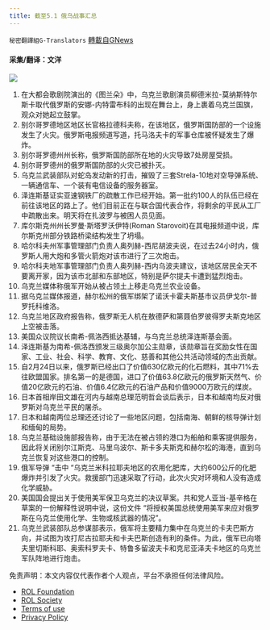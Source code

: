 ```yaml
---
title: 截至5.1 俄乌战事汇总
---
```

`秘密翻譯組G-Translators` [轉載自GNews](https://gnews.org/zh-hans/2449872/)

#### 采集/翻译：文洋
 ![](https://assets.gnews.org/wp-content/uploads/2022/05/16514260501.png) 
1. 在大都会歌剧院演出的《图兰朵》中，乌克兰歌剧演员柳德米拉-莫纳斯特尔斯卡取代俄罗斯的安娜-内特雷布科的出现在舞台上，身上裹着乌克兰国旗，观众对她起立鼓掌。
2. 别尔哥罗德地区地区长官格拉德科夫称，在该地区，俄罗斯国防部的一个设施发生了火灾。俄罗斯电报频道写道，托马洛夫卡的军事仓库被怀疑发生了爆炸。
3. 别尔哥罗德州州长称，俄罗斯国防部所在地的火灾导致7处房屋受损。
4. 别尔哥罗德州的俄罗斯国防部的火灾已被扑灭。
5. 乌克兰武装部队对蛇岛发动新的打击，摧毁了三套Strela-10地对空导弹系统、一辆通信车、一个装有电信设备的服务器室。
6. 泽连斯基证实亚速钢铁厂的疏散工作已经开始。第一批约100人的队伍已经在前往该地区的路上了。他们目前正在与联合国代表合作，将剩余的平民从工厂中疏散出来。明天将在扎波罗与被困人员见面。
7. 库尔斯克州州长罗曼·斯塔罗沃伊特(Roman Starovoit)在其电报频道中说，库尔斯克州部分铁路桥梁结构发生了坍塌。
8. 哈尔科夫州军事管理部门负责人奥列赫-西尼胡波夫说，在过去24小时内，俄罗斯人用大炮和多管火箭炮对该市进行了三次炮击。
9. 哈尔科夫地军事管理部门负责人奥列赫-西内乌波夫建议，该地区居民全天不要离开家，因为该市北部和东部地区，特别是萨尔提夫卡遭到猛烈炮击。
10. 乌克兰媒体称俄军开始从被占领土上移走乌克兰农业设备。
11. 据乌克兰媒体报道，赫尔松州的俄军绑架了诺沃卡霍夫斯基市议员伊戈尔-普罗托科维洛。
12. 乌克兰地区政府报告称，俄罗斯无人机在敖德萨和第聂伯罗彼得罗夫斯克地区上空被击落。
13. 美国众议院议长南希-佩洛西抵达基辅，与乌克兰总统泽连斯基会面。
14. 泽连斯基为南希-佩洛西颁发三级奥尔加公主勋章，该勋章旨在奖励女性在国家、工业、社会、科学、教育、文化、慈善和其他公共活动领域的杰出贡献。
15. 自2月24日以来，俄罗斯已经出口了价值630亿欧元的化石燃料，其中71%去往欧盟国家。排名第一的是德国，进口了价值63.8亿欧元的俄罗斯天然气、价值20亿欧元的石油、价值6.4亿欧元的石油产品和价值9000万欧元的煤炭。
16. 日本首相岸田文雄在河内与越南总理范明哲会谈后表示，日本和越南均反对俄罗斯对乌克兰平民的屠杀。
17. 日本和越南两位总理还还讨论了一些地区问题，包括南海、朝鲜的核导弹计划和缅甸的局势。
18. 乌克兰基础设施部报告称，由于无法在被占领的港口为船舶和乘客提供服务，因此将关闭别尔江斯克、马里乌波尔、斯卡多夫斯克和赫尔松的海港，直到乌克兰恢复对这些港口的控制。
19. 俄军导弹 “击中 “乌克兰米科拉耶夫地区的农用化肥库，大约600公斤的化肥爆炸并引发了火灾。救援部门迅速采取了行动，此次火灾对环境和人没有造成化学威胁。
20. 美国国会提出关于使用美军保卫乌克兰的决议草案。共和党人亚当-基辛格在草案的一份解释性说明中说，这份文件 “将授权美国总统使用美军来应对俄罗斯在乌克兰使用化学、生物或核武器的情况”。
21. 乌克兰武装部队总参谋部表示，俄军将主要精力集中在乌克兰的卡夫巴斯方向，并试图为攻打尼古拉耶夫和卡夫巴斯创造有利的条件。为此，俄军已向塔夫里切斯科耶、奥索科罗夫卡、特鲁多留波夫卡和克尼亚泽夫卡地区的乌克兰军队阵地进行炮击。

免责声明：本文内容仅代表作者个人观点，平台不承担任何法律风险。
  
- [ROL Foundation](https://rolfoundation.org/)
- [ROL Society](https://rolsociety.org/)
- [Terms of use](https://gnews.org/terms-of-use-3/)
- [Privacy Policy](https://gnews.org/privacy-policy/)
